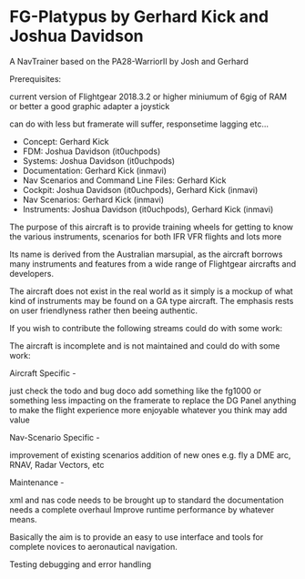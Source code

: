 # FG-Platypus by Gerhard Kick and Joshua Davidson

A NavTrainer based on the PA28-WarriorII by Josh and Gerhard

Prerequisites:

current version of Flightgear 2018.3.2 or higher
miniumum of 6gig of RAM or better
a good graphic adapter
a joystick

can do with less but framerate will suffer, responsetime lagging etc...

- Concept: Gerhard Kick
- FDM: Joshua Davidson (it0uchpods)
- Systems: Joshua Davidson (it0uchpods)
- Documentation: Gerhard Kick (inmavi)
- Nav Scenarios and Command Line Files: Gerhard Kick 
- Cockpit: Joshua Davidson (it0uchpods), Gerhard Kick (inmavi)
- Nav Scenarios: Gerhard Kick (inmavi) 
- Instruments: Joshua Davidson (it0uchpods), Gerhard Kick (inmavi)

The purpose of this aircraft is to provide training wheels for getting to know the various instruments, scenarios for both IFR VFR flights and lots more

Its name is derived from the Australian marsupial, as the aircraft borrows many instruments and features from a wide range of Flightgear aircrafts and developers.

The aircraft does not exist in the real world as it simply is a mockup of what kind of instruments may be found on a GA type aircraft.
The emphasis rests on user friendlyness rather then beeing authentic.

If you wish to contribute the following streams could do with some work:

The aircraft is incomplete and is not maintained and could do with some work:

Aircraft Specific -

just check the todo and bug doco
add something like the fg1000 or something less impacting on the framerate to replace the DG Panel
anything to make the flight experience more enjoyable
whatever you think may add value

Nav-Scenario Specific -

improvement of existing scenarios
addition of new ones e.g. fly a DME arc, RNAV, Radar Vectors, etc

Maintenance -

xml and nas code needs to be brought up to standard
the documentation needs a complete overhaul
Improve runtime performance by whatever means.

Basically the aim is to provide an easy to use interface and tools for complete novices to aeronautical navigation.

Testing debugging and error handling


